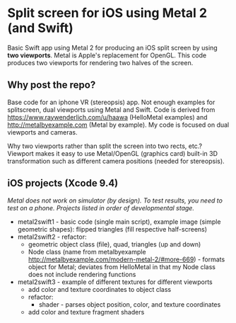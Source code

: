 # Split screen for iOS using Metal 2 (and Swift)

Basic Swift app using Metal 2 for producing an iOS split screen by using <b>two viewports</b>. Metal is Apple's replacement for OpenGL. This code produces two viewports for rendering two halves of the screen.

## Why post the repo?
Base code for an iphone VR (stereopsis) app. Not enough examples for splitscreen, dual viewports using Metal and Swift. Code is derived from <url>https://www.raywenderlich.com/u/haawa</url> (HelloMetal examples) and <url>http://metalbyexample.com</url> (Metal by example). My code is focused on dual viewports and cameras.
<br>

Why two viewports rather than split the screen into two rects, etc.? Viewport makes it easy to use Metal/OpenGL (graphics card) built-in 3D transformation such as different camera positions (needed for stereopsis).

## iOS projects (Xcode 9.4)
<i>Metal does not work on simulator (by design). To test results, you need to test on a phone. Projects listed in order of developmental stage.</i>
* metal2swift1 - basic code (single main script), example image (simple geometric shapes): flipped triangles (fill respective half-screens)
* metal2swift2 - refactor:
  * geometric object class (file), quad, triangles (up and down)
  * Node class (name from metalbyexample <url>http://metalbyexample.com/modern-metal-2/#more-669</url>) - formats object for Metal; deviates from HelloMetal in that my Node class does not include rendering functions
* metal2swift3 - example of different textures for different viewports
  * add color and texture coordinates to object class
  * refactor:
    * shader - parses object position, color, and texture coordinates
  * add color and texture fragment shaders
